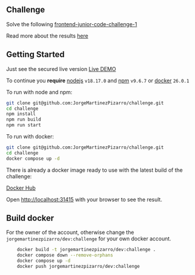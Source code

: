 ## Challenge

Solve the following [frontend-junior-code-challenge-1](https://github.com/UDG-United-Digital-Group/frontend-junior-code-challenge-1/blob/master/README.en-US.md)

Read more about the results [here](https://github.com/JorgeMartinezPizarro/challenge/blob/main/Task%20Result.md)

## Getting Started

Just see the secured live version [Live DEMO](https://dev.ideniox.com)

To continue you **require** [nodejs](https://nodejs.org/en) `v18.17.0` and [npm](https://npm.org) `v9.6.7` or [docker](https://docker.com) `26.0.1`

To run with node and npm:

```bash
git clone git@github.com:JorgeMartinezPizarro/challenge.git
cd challenge
npm install
npm run build
npm run start
```

To run with docker:

```bash
git clone git@github.com:JorgeMartinezPizarro/challenge.git
cd challenge
docker compose up -d
```

There is already a docker image ready to use with the latest build of the challenge:

[Docker Hub](https://hub.docker.com/repository/docker/jorgemartinezpizarro/dev/tags)

Open [http://localhost:31415](http://localhost:31415) with your browser to see the result.

## Build docker

For the owner of the account, otherwise change the `jorgemartinezpizarro/dev:challenge` for your own docker account.

```bash
    docker build -t jorgemartinezpizarro/dev:challenge . 
    docker compose down --remove-orphans
    docker compose up -d
    docker push jorgemartinezpizarro/dev:challenge
```

